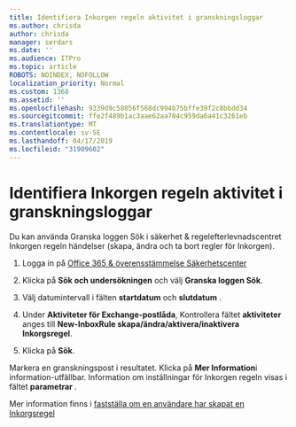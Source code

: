 ```yaml
---
title: Identifiera Inkorgen regeln aktivitet i granskningsloggar
ms.author: chrisda
author: chrisda
manager: serdars
ms.date: ''
ms.audience: ITPro
ms.topic: article
ROBOTS: NOINDEX, NOFOLLOW
localization_priority: Normal
ms.custom: 1368
ms.assetid: ''
ms.openlocfilehash: 9339d9c58056f568dc994b75bffe39f2c8bbdd34
ms.sourcegitcommit: ffe2f489b1ac3aae62aa784c959da6a41c3261eb
ms.translationtype: MT
ms.contentlocale: sv-SE
ms.lasthandoff: 04/17/2019
ms.locfileid: "31909602"
---
```

# <a name="identify-inbox-rule-activity-in-audit-logs"></a>Identifiera Inkorgen regeln aktivitet i granskningsloggar

Du kan använda Granska loggen Sök i säkerhet & regelefterlevnadscentret Inkorgen regeln händelser (skapa, ändra och ta bort regler för Inkorgen).

1. Logga in på [Office 365 & överensstämmelse Säkerhetscenter](https://protection.office.com/)

2. Klicka på **Sök och undersökningen** och välj **Granska loggen Sök**.

3. Välj datumintervall i fälten **startdatum** och **slutdatum** .

4. Under **Aktiviteter för Exchange-postlåda**, Kontrollera fältet **aktiviteter** anges till **New-InboxRule skapa/ändra/aktivera/inaktivera Inkorgsregel**.

5. Klicka på **Sök**.

Markera en granskningspost i resultatet. Klicka på **Mer Information**i information-utfällbar. Information om inställningar för Inkorgen regeln visas i fältet **parametrar** .

Mer information finns i [fastställa om en användare har skapat en Inkorgsregel](https://docs.microsoft.com//office365/securitycompliance/auditing-troubleshooting-scenarios#determining-if-a-user-created-an-inbox-rule)
